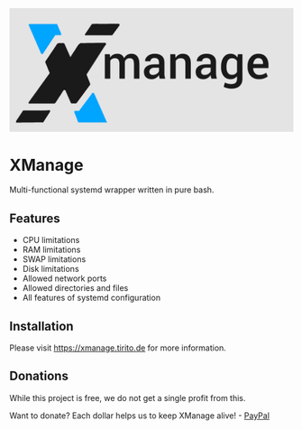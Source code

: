 ![logo](assets/images/xmanage_banner.png)

# XManage

Multi-functional systemd wrapper written in pure bash.

## Features

- CPU limitations
- RAM limitations
- SWAP limitations
- Disk limitations
- Allowed network ports
- Allowed directories and files
- All features of systemd configuration

## Installation

Please visit https://xmanage.tirito.de for more information.

## Donations

While this project is free, we do not get a single profit from this.

Want to donate? Each dollar helps us to keep XManage alive! - [PayPal](https://www.paypal.com/paypalme/tiritoeasy)